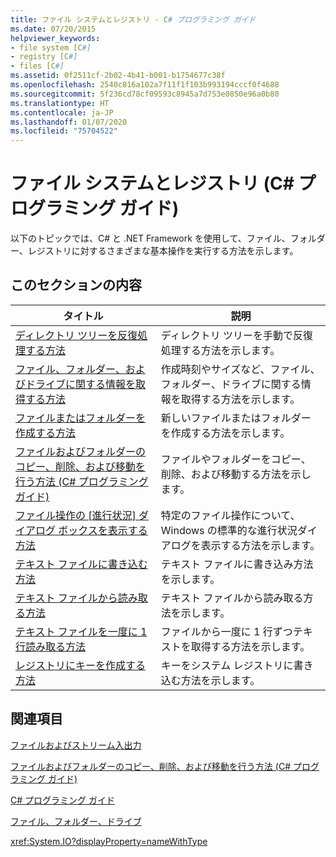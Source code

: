 ```yaml
---
title: ファイル システムとレジストリ - C# プログラミング ガイド
ms.date: 07/20/2015
helpviewer_keywords:
- file system [C#]
- registry [C#]
- files [C#]
ms.assetid: 0f2511cf-2b02-4b41-b001-b1754677c38f
ms.openlocfilehash: 2540c816a102a7f11f1f103b993194cccf0f4688
ms.sourcegitcommit: 5f236cd78cf09593c8945a7d753e0850e96a0b80
ms.translationtype: HT
ms.contentlocale: ja-JP
ms.lasthandoff: 01/07/2020
ms.locfileid: "75704522"
---
```

# <a name="file-system-and-the-registry-c-programming-guide"></a>ファイル システムとレジストリ (C# プログラミング ガイド)
以下のトピックでは、C# と .NET Framework を使用して、ファイル、フォルダー、レジストリに対するさまざまな基本操作を実行する方法を示します。  
  
## <a name="in-this-section"></a>このセクションの内容  
  
|**タイトル**|**説明**|  
|---------------|---------------------|  
|[ディレクトリ ツリーを反復処理する方法](./how-to-iterate-through-a-directory-tree.md)|ディレクトリ ツリーを手動で反復処理する方法を示します。|  
|[ファイル、フォルダー、およびドライブに関する情報を取得する方法](./how-to-get-information-about-files-folders-and-drives.md)|作成時刻やサイズなど、ファイル、フォルダー、ドライブに関する情報を取得する方法を示します。|  
|[ファイルまたはフォルダーを作成する方法](./how-to-create-a-file-or-folder.md)|新しいファイルまたはフォルダーを作成する方法を示します。|  
|[ファイルおよびフォルダーのコピー、削除、および移動を行う方法 (C# プログラミング ガイド)](./how-to-copy-delete-and-move-files-and-folders.md)|ファイルやフォルダーをコピー、削除、および移動する方法を示します。|  
|[ファイル操作の [進行状況] ダイアログ ボックスを表示する方法](./how-to-provide-a-progress-dialog-box-for-file-operations.md)|特定のファイル操作について、Windows の標準的な進行状況ダイアログを表示する方法を示します。|  
|[テキスト ファイルに書き込む方法](./how-to-write-to-a-text-file.md)|テキスト ファイルに書き込み方法を示します。|  
|[テキスト ファイルから読み取る方法](./how-to-read-from-a-text-file.md)|テキスト ファイルから読み取る方法を示します。|  
|[テキスト ファイルを一度に 1 行読み取る方法](./how-to-read-a-text-file-one-line-at-a-time.md)|ファイルから一度に 1 行ずつテキストを取得する方法を示します。|  
|[レジストリにキーを作成する方法](./how-to-create-a-key-in-the-registry.md)|キーをシステム レジストリに書き込む方法を示します。|  
  
## <a name="related-sections"></a>関連項目  
 [ファイルおよびストリーム入出力](../../../standard/io/index.md)  
  
 [ファイルおよびフォルダーのコピー、削除、および移動を行う方法 (C# プログラミング ガイド)](./how-to-copy-delete-and-move-files-and-folders.md)
  
 [C# プログラミング ガイド](../index.md)  
  
 [ファイル、フォルダー、ドライブ](./index.md)  
  
 <xref:System.IO?displayProperty=nameWithType>
